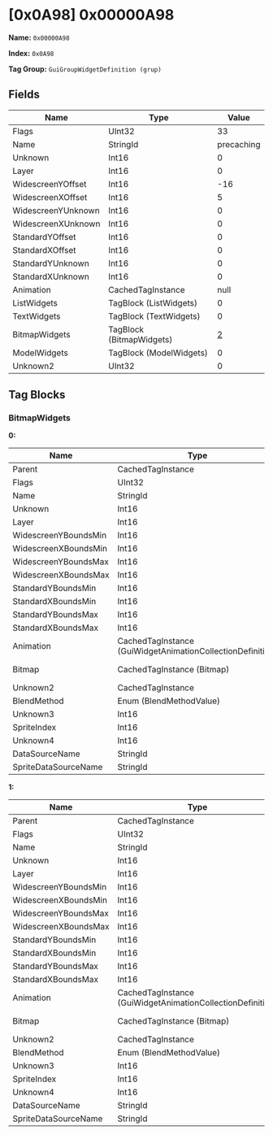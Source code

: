 # [0x0A98] 0x00000A98

**Name:** ```0x00000A98```

**Index:** ```0x0A98```

**Tag Group:** ```GuiGroupWidgetDefinition (grup)```

## Fields

Name	| Type	| Value
---	|---	|---	|
Flags	|UInt32	|33
Name	|StringId	|precaching
Unknown	|Int16	|0
Layer	|Int16	|0
WidescreenYOffset	|Int16	|-16
WidescreenXOffset	|Int16	|5
WidescreenYUnknown	|Int16	|0
WidescreenXUnknown	|Int16	|0
StandardYOffset	|Int16	|0
StandardXOffset	|Int16	|0
StandardYUnknown	|Int16	|0
StandardXUnknown	|Int16	|0
Animation	|CachedTagInstance	|null
ListWidgets	|TagBlock (ListWidgets)	|0
TextWidgets	|TagBlock (TextWidgets)	|0
BitmapWidgets	|TagBlock (BitmapWidgets)	|[2](#bitmapwidgets)
ModelWidgets	|TagBlock (ModelWidgets)	|0
Unknown2	|UInt32	|0


## Tag Blocks

### BitmapWidgets

**0:**

Name	| Type	| Value
---	|---	|---	|
Parent	|CachedTagInstance	|null
Flags	|UInt32	|9
Name	|StringId	|precache
Unknown	|Int16	|0
Layer	|Int16	|-27
WidescreenYBoundsMin	|Int16	|506
WidescreenXBoundsMin	|Int16	|74
WidescreenYBoundsMax	|Int16	|514
WidescreenXBoundsMax	|Int16	|537
StandardYBoundsMin	|Int16	|370
StandardXBoundsMin	|Int16	|52
StandardYBoundsMax	|Int16	|376
StandardXBoundsMax	|Int16	|376
Animation	|CachedTagInstance (GuiWidgetAnimationCollectionDefinition)	|[[0x0A16] 0x00000A16](../GuiWidgetAnimationCollectionDefinition/0A16.md)
Bitmap	|CachedTagInstance (Bitmap)	|[[0x0A17] 0x00000A17](../Bitmap/0A17.md)
Unknown2	|CachedTagInstance	|null
BlendMethod	|Enum (BlendMethodValue)	|null
Unknown3	|Int16	|0
SpriteIndex	|Int16	|0
Unknown4	|Int16	|0
DataSourceName	|StringId	|
SpriteDataSourceName	|StringId	|


**1:**

Name	| Type	| Value
---	|---	|---	|
Parent	|CachedTagInstance	|null
Flags	|UInt32	|1
Name	|StringId	|precache
Unknown	|Int16	|0
Layer	|Int16	|-26
WidescreenYBoundsMin	|Int16	|506
WidescreenXBoundsMin	|Int16	|74
WidescreenYBoundsMax	|Int16	|0
WidescreenXBoundsMax	|Int16	|0
StandardYBoundsMin	|Int16	|370
StandardXBoundsMin	|Int16	|52
StandardYBoundsMax	|Int16	|0
StandardXBoundsMax	|Int16	|0
Animation	|CachedTagInstance (GuiWidgetAnimationCollectionDefinition)	|[[0x0A18] 0x00000A18](../GuiWidgetAnimationCollectionDefinition/0A18.md)
Bitmap	|CachedTagInstance (Bitmap)	|[[0x0A19] 0x00000A19](../Bitmap/0A19.md)
Unknown2	|CachedTagInstance	|null
BlendMethod	|Enum (BlendMethodValue)	|null
Unknown3	|Int16	|0
SpriteIndex	|Int16	|0
Unknown4	|Int16	|0
DataSourceName	|StringId	|
SpriteDataSourceName	|StringId	|


